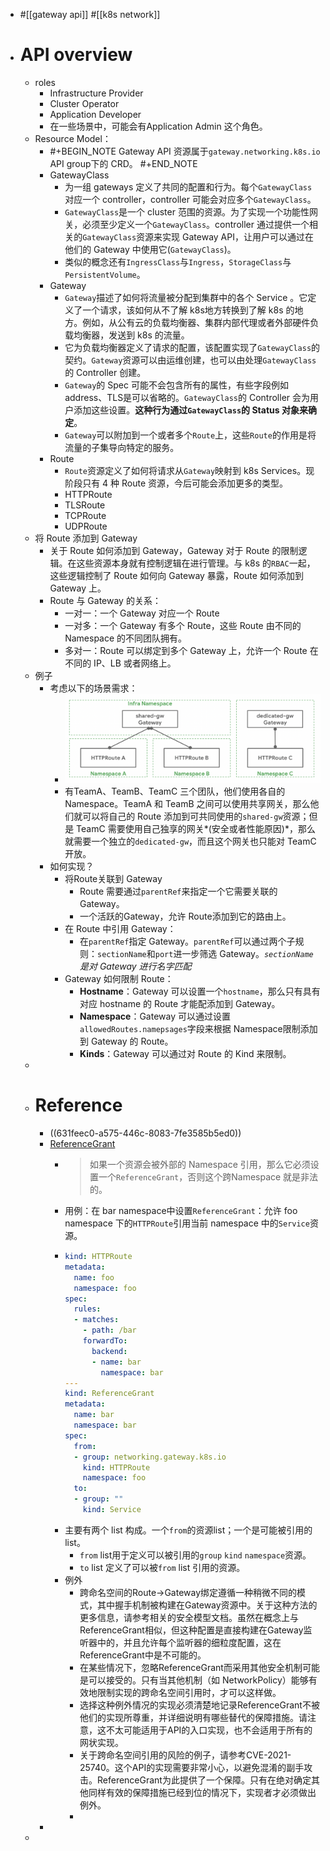- #[[gateway api]] #[[k8s network]]
- # API overview
	- roles
		- Infrastructure Provider
		- Cluster Operator
		- Application Developer
		- 在一些场景中，可能会有Application Admin 这个角色。
	- Resource Model：
		- #+BEGIN_NOTE
		  Gateway API 资源属于`gateway.networking.k8s.io` API group下的 CRD。
		  #+END_NOTE
		- GatewayClass
			- 为一组 gateways 定义了共同的配置和行为。每个`GatewayClass`对应一个 controller，controller 可能会对应多个`GatewayClass`。
			- `GatewayClass`是一个 cluster 范围的资源。为了实现一个功能性网关，必须至少定义一个`GatewayClass`。controller 通过提供一个相关的`GatewayClass`资源来实现 Gateway API，让用户可以通过在他们的 Gateway 中使用它(`GatewayClass`)。
			- 类似的概念还有`IngressClass`与`Ingress`，`StorageClass`与`PersistentVolume`。
		- Gateway
			- `Gateway`描述了如何将流量被分配到集群中的各个 Service 。它定义了一个请求，该如何从不了解 k8s地方转换到了解 k8s 的地方。例如，从公有云的负载均衡器、集群内部代理或者外部硬件负载均衡器，发送到 k8s 的流量。
			- 它为负载均衡器定义了请求的配置，该配置实现了`GatewayClass`的契约。`Gateway`资源可以由运维创建，也可以由处理`GatewayClass`的 Controller 创建。
			- `Gateway`的 Spec 可能不会包含所有的属性，有些字段例如 address、TLS是可以省略的。`GatewayClass`的 Controller 会为用户添加这些设置。**这种行为通过`GatewayClass`的 Status 对象来确定**。
			- `Gateway`可以附加到一个或者多个`Route`上，这些`Route`的作用是将流量的子集导向特定的服务。
		- Route
			- `Route`资源定义了如何将请求从`Gateway`映射到 k8s Services。现阶段只有 4 种 Route 资源，今后可能会添加更多的类型。
			- HTTPRoute
			- TLSRoute
			- TCPRoute
			- UDPRoute
	- 将 Route 添加到 Gateway
		- 关于 Route 如何添加到 Gateway，Gateway 对于 Route 的限制逻辑。在这些资源本身就有控制逻辑在进行管理。与 k8s 的`RBAC`一起，这些逻辑控制了 Route 如何向 Gateway 暴露，Route 如何添加到 Gateway 上。
		- Route 与 Gateway 的关系：
			- 一对一：一个 Gateway 对应一个 Route
			- 一对多：一个 Gateway 有多个 Route，这些 Route 由不同的 Namespace 的不同团队拥有。
			- 多对一：Route 可以绑定到多个 Gateway 上，允许一个 Route 在不同的 IP、LB 或者网络上。
	- 例子
		- 考虑以下的场景需求：
			- ![](https://raw.githubusercontent.com/stillfox-lee/image/main/picgo/20220803105526.png)
			- 有TeamA、TeamB、TeamC 三个团队，他们使用各自的 Namespace。TeamA 和 TeamB 之间可以使用共享网关，那么他们就可以将自己的 Route 添加到可共同使用的`shared-gw`资源；但是 TeamC 需要使用自己独享的网关*(安全或者性能原因)*，那么就需要一个独立的`dedicated-gw`，而且这个网关也只能对 TeamC 开放。
		- 如何实现？
			- 将Route关联到 Gateway
				- Route 需要通过`parentRef`来指定一个它需要关联的 Gateway。
				- 一个活跃的Gateway，允许 Route添加到它的路由上。
			- 在 Route 中引用 Gateway：
				- 在`parentRef`指定 Gateway。`parentRef`可以通过两个子规则：`sectionName`和`port`进一步筛选 Gateway。*`sectionName`是对 Gateway 进行名字匹配*
			- Gateway 如何限制 Route：
				- **Hostname**：Gateway 可以设置一个`hostname`，那么只有具有对应 hostname 的 Route 才能配添加到 Gateway。
				- **Namespace**：Gateway 可以通过设置`allowedRoutes.namepsages`字段来根据 Namespace限制添加到 Gateway 的 Route。
				- **Kinds**：Gateway 可以通过对 Route 的 Kind 来限制。
	-
	- # Reference
		- ((631feec0-a575-446c-8083-7fe3585b5ed0))
		- [ReferenceGrant](https://gateway-api.sigs.k8s.io/api-types/referencegrant/)
			- > 如果一个资源会被外部的 Namespace 引用，那么它必须设置一个`ReferenceGrant`，否则这个跨Namespace 就是非法的。
			- 用例：在 bar namespace中设置`ReferenceGrant`：允许 foo namespace 下的`HTTPRoute`引用当前 namespace 中的`Service`资源。
			- ```yaml
			  kind: HTTPRoute
			  metadata:
			    name: foo
			    namespace: foo
			  spec:
			    rules:
			    - matches:
			      - path: /bar
			      forwardTo:
			        backend:
			        - name: bar
			          namespace: bar
			  ---
			  kind: ReferenceGrant
			  metadata:
			    name: bar
			    namespace: bar
			  spec:
			    from:
			    - group: networking.gateway.k8s.io
			      kind: HTTPRoute
			      namespace: foo
			    to:
			    - group: ""
			      kind: Service
			  ```
			- 主要有两个 list 构成。一个`from`的资源list；一个是可能被引用的 list。
				- `from` list用于定义可以被引用的`group` `kind` `namespace`资源。
				- `to` list 定义了可以被`from` list 引用的资源。
			- 例外
				- 跨命名空间的Route->Gateway绑定遵循一种稍微不同的模式，其中握手机制被构建在Gateway资源中。关于这种方法的更多信息，请参考相关的安全模型文档。虽然在概念上与ReferenceGrant相似，但这种配置是直接构建在Gateway监听器中的，并且允许每个监听器的细粒度配置，这在ReferenceGrant中是不可能的。
				- 在某些情况下，忽略ReferenceGrant而采用其他安全机制可能是可以接受的。只有当其他机制（如 NetworkPolicy）能够有效地限制实现的跨命名空间引用时，才可以这样做。
				- 选择这种例外情况的实现必须清楚地记录ReferenceGrant不被他们的实现所尊重，并详细说明有哪些替代的保障措施。请注意，这不太可能适用于API的入口实现，也不会适用于所有的网状实现。
				- 关于跨命名空间引用的风险的例子，请参考CVE-2021-25740。这个API的实现需要非常小心，以避免混淆的副手攻击。ReferenceGrant为此提供了一个保障。只有在绝对确定其他同样有效的保障措施已经到位的情况下，实现者才必须做出例外。
				-
		-
	-